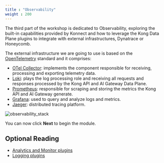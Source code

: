 ```yaml
---
title : "Observability"
weight : 200
---
```


The third part of the workshop is dedicated to Observability, exploring the built-in capabilities provided by Konnect and how to leverage the Kong Data Plane plugins to integrate with external infrastructures, Dynatrace or Honeycomb.

The external infrastructure we are going to use is based on the [OpenTelemetry](https://opentelemetry.io/) standard and it comprises:
* [OTel Collector](https://github.com/open-telemetry/opentelemetry-collector): implements the component responsible for receiving, processing and exporting telemetry data. 
* [Loki](https://grafana.com/oss/loki/): plays the log processing role and receiving all requests and responses processed by the Kong API and AI Gateway Data Plane.
* [Prometheus](https://prometheus.io/): responsible for scraping and storing the metrics the Kong API and AI Gateway generate.
* [Grafana](https://grafana.com/oss/grafana/): used to query and analyze logs and metrics.
* [Jaeger](https://www.jaegertracing.io/): distributed tracing platform.


![observability_stack](/static/images/observability_stack.png)

You can now click **Next** to begin the module.

## Optional Reading

* [Analytics and Monitor plugins](https://developer.konghq.com/plugins/?category=analytics-monitoring)
* [Logging plugins](https://developer.konghq.com/plugins/?category=logging)


